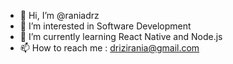 - 👋 Hi, I’m @raniadrz
- 👀 I’m interested in Software Development
- 🌱 I’m currently learning React Native and Node.js
- 📫 How to reach me : drizirania@gmail.com

<!---
raniadrz/raniadrz is a ✨ special ✨ repository because its `README.md` (this file) appears on your GitHub profile.
You can click the Preview link to take a look at your changes.
--->
